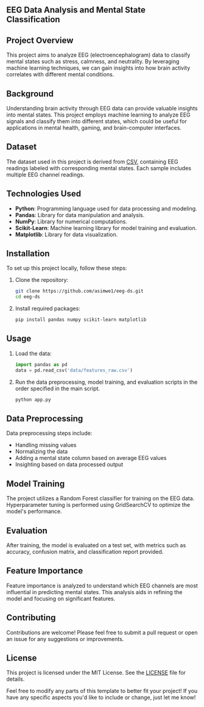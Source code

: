 ## EEG Data Analysis and Mental State Classification

## Project Overview
This project aims to analyze EEG (electroencephalogram) data to classify mental states such as stress, calmness, and neutrality. By leveraging machine learning techniques, we can gain insights into how brain activity correlates with different mental conditions.
## Background
Understanding brain activity through EEG data can provide valuable insights into mental states. This project employs machine learning to analyze EEG signals and classify them into different states, which could be useful for applications in mental health, gaming, and brain-computer interfaces.
## Dataset
The dataset used in this project is derived from [CSV](feature_raw.csv), containing EEG readings labeled with corresponding mental states. Each sample includes multiple EEG channel readings.
## Technologies Used
- **Python**: Programming language used for data processing and modeling.
- **Pandas**: Library for data manipulation and analysis.
- **NumPy**: Library for numerical computations.
- **Scikit-Learn**: Machine learning library for model training and evaluation.
- **Matplotlib**: Library for data visualization.

## Installation
To set up this project locally, follow these steps:

1. Clone the repository:
   ```bash
   git clone https://github.com/asimwe1/eeg-ds.git
   cd eeg-ds
   ```

2. Install required packages:
   ```bash
   pip install pandas numpy scikit-learn matplotlib
   ```

## Usage
1. Load the data:
   ```python
   import pandas as pd
   data = pd.read_csv('data/features_raw.csv')
   ```
2. Run the data preprocessing, model training, and evaluation scripts in the order specified in the main script.
   ``` python
   python app.py
   ```
## Data Preprocessing
Data preprocessing steps include:
- Handling missing values
- Normalizing the data
- Adding a mental state column based on average EEG values
- Insighting based on data processed output

## Model Training
The project utilizes a Random Forest classifier for training on the EEG data. Hyperparameter tuning is performed using GridSearchCV to optimize the model's performance.

## Evaluation
After training, the model is evaluated on a test set, with metrics such as accuracy, confusion matrix, and classification report provided.

## Feature Importance
Feature importance is analyzed to understand which EEG channels are most influential in predicting mental states. This analysis aids in refining the model and focusing on significant features.

## Contributing
Contributions are welcome! Please feel free to submit a pull request or open an issue for any suggestions or improvements.

## License
This project is licensed under the MIT License. See the [LICENSE](LICENSE) file for details.

Feel free to modify any parts of this template to better fit your project! If you have any specific aspects you'd like to include or change, just let me know!
